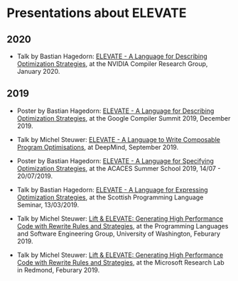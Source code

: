 # Presentations about ELEVATE

## 2020
- Talk by Bastian Hagedorn: [ELEVATE - A Language for Describing Optimization Strategies](https://github.com/elevate-lang/presentations/raw/master/Nvidia2020/NVIDIA-2020.pdf), at the NVIDIA Compiler Research Group, January 2020.

## 2019
- Poster by Bastian Hagedorn: [ELEVATE - A Language for Describing Optimization Strategies](https://github.com/elevate-lang/presentations/raw/master/GoogleSummit2019/GoogleCompilerSummit2019.pdf), at the Google Compiler Summit 2019, December 2019.

- Talk by Michel Steuwer: [ELEVATE - A Language to Write Composable Program Optimisations](https://github.com/elevate-lang/presentations/raw/master/DeepMind2019/Elevate.pdf), at DeepMind, September 2019.

- Poster by Bastian Hagedorn: [ELEVATE - A Language for Specifying Optimization Strategies](https://github.com/elevate-lang/presentations/raw/master/acaces2019/poster.pdf), at the ACACES Summer School 2019, 14/07 - 20/07/2019.

- Talk by Bastian Hagedorn: [ELEVATE - A Language for Expressing Optimization Strategies](https://github.com/elevate-lang/presentations/raw/master/spls2019/Elevate.pdf), at the Scottish Programming Language Seminar, 13/03/2019.

- Talk by Michel Steuwer: [Lift & ELEVATE: Generating High Performance Code with Rewrite Rules and Strategies](https://github.com/elevate-lang/presentations/raw/master/MSR-and-UniversityOfWashington2019/Lift-and-Elevate.pdf), at the Programming Languages and Software Engineering Group, University of Washington, Feburary 2019.

- Talk by Michel Steuwer: [Lift & ELEVATE: Generating High Performance Code with Rewrite Rules and Strategies](https://github.com/elevate-lang/presentations/raw/master/MSR-and-UniversityOfWashington2019/Lift-and-Elevate.pdf), at the Microsoft Research Lab in Redmond, Feburary 2019.
